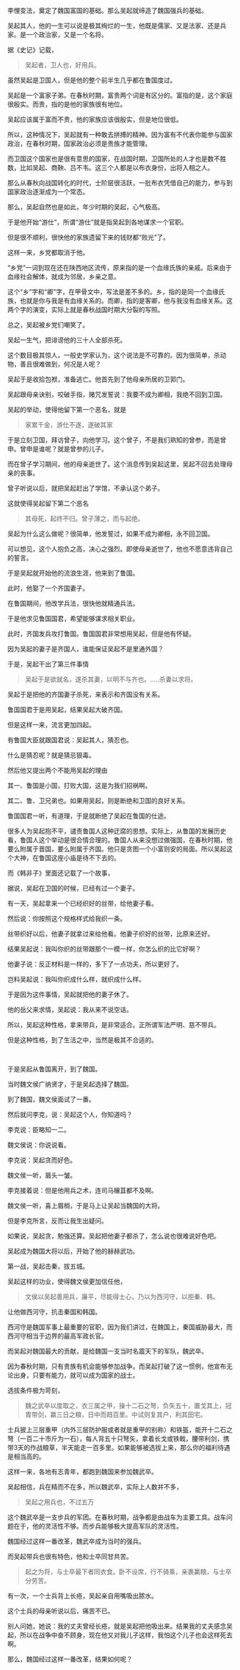 <p>李悝变法，奠定了魏国富国的基础。那么吴起就缔造了魏国强兵的基础。</p><p>吴起其人，他的一生可以说是极其绚烂的一生，他既是儒家、又是法家、还是兵家。是一个政治家，又是一个名将。</p><p>据《史记》记载，</p><blockquote>吴起者，卫人也，好用兵。</blockquote><p>虽然吴起是卫国人，但是他的整个前半生几乎都在鲁国度过。</p><p>吴起是一个富家子弟。在春秋时期，富贵两个词是有区分的。富指的是，这个家庭很殷实。而贵，指的是他的家族很有地位。</p><p>吴起应该属于富而不贵，他的家族应该很殷实，但是地位很低。</p><p>所以，这种情况下，吴起就有一种敢去拼搏的精神。因为富有不代表你能参与国家政治，在春秋时期，国家政治必须是贵族才能管理。</p><p>而卫国这个国家也是很有意思的国家，在战国时期，卫国所处的人才也是数不胜数，比如吴起、商鞅、吕不韦。这三个人都是以布衣身份，出将入相之人。</p><p>那么从春秋向战国转化的时代，士阶层很活跃，一批布衣凭借自己的能力，参与到国家政治逐渐成为一个常态。</p><p>那么，吴起自然也是如此，年少时期的吴起，心气极高。</p><p>于是他开始“游仕”，所谓“游仕”就是指吴起到各地谋求一个官职。</p><p>但是很不顺利，很快他的家族遗留下来的钱财都“败光”了。</p><p>这样一来，乡党都取消于他。</p><p>“乡党”一词到现在还在陕西地区流传，原来指的是一个血缘氏族的亲戚。后来由于血缘社会解体，就成为邻居，乡亲之意。</p><p>这个“乡”字和“卿”字，在甲骨文中，写法是差不多的。乡，指的是同一个血缘氏族，也就是你与我是有血缘关系的。而卿，指的是客卿，他与我没有血缘关系。这两个字的演变，实际上就是春秋战国时期大分裂的写照。</p><p>总之，吴起被乡党们嘲笑了。</p><p>吴起一生气，把诽谤他的三十人全部杀死。</p><p>这个数目极其惊人，一般史学家认为，这个说法是不可靠的。因为很简单，杀动物，善且很难做到，何况是人呢？</p><p>吴起于是收拾包袱，准备逃亡。他首先到了他母亲所居的卫郭门。</p><p>吴起跟母亲诀别，咬破手指，赌咒发誓说：我要不成为卿相，我绝不回到卫国。</p><p>吴起的举动，使得他留下第一个恶名，就是</p><blockquote>家累千金，游仕不遂，遂破其家</blockquote><p>于是立刻卫国，拜访曾子，向他学习。这个曾子，不是我们熟知的曾参，而是曾申。曾申是谁呢？就是曾参的儿子。</p><p>而在曾子学习期间，他的母亲逝世了。这个消息传到吴起这里，吴起不回去处理母亲的丧事。</p><p>曾子听说以后，就把吴起赶出了学馆，不承认这个弟子。</p><p>这就使得吴起留下第二个恶名</p><blockquote>其母死，起终不归。曾子薄之，而与起绝。</blockquote><p>吴起为什么这么做呢？很简单，他发誓过，如果不成为卿相，永不回卫国。</p><p>可以想见，这个人抱负之高，决心之强烈。即使母亲逝世了，他也不愿意违背自己的誓言。</p><p>于是吴起就开始他的流浪生涯，他来到了鲁国。</p><p>此时，他娶了一个齐国妻子。</p><p>在鲁国期间，他改学兵法，很快他就精通兵法。</p><p>于是他求见鲁国国君，希望能够谋求相关职业。</p><p>此时，齐国发兵攻打鲁国。鲁国国君非常想用吴起，但是他有怀疑。</p><p>因为吴起的妻子是齐国人，谁能保证吴起不是里通外国？</p><p>于是，吴起干出了第三件事情</p><blockquote>吴起于是欲就名，遂杀其妻，以明不与齐也。.....杀妻以求将。</blockquote><p>吴起于是把他的齐国妻子杀死，来表示和齐国没有关系。</p><p>鲁国国君于是用吴起，结果吴起大破齐国。</p><p>但是这样一来，流言更加四起。</p><p>有鲁国大臣就跟国君说：吴起其人，猜忍也。</p><p>什么是猜忍呢？就是猜忌狠毒。</p><p>然后他又提出两个不能用吴起的理由</p><p>其一、鲁国是小国，打败大国，这是为我们招祸啊。</p><p>其二、鲁、卫兄弟也。如果用吴起，则是断绝和卫国的良好关系。</p><p>鲁国国君一听，有道理，于是就断绝了吴起在鲁国的仕途。</p><p>很多人为吴起抱不平，谴责鲁国人这种迂腐的思想。实际上，从鲁国的发展历史看，鲁国人这个举动是很合情合理的。鲁国人从来没想过做强国，在春秋时期，他要么附属于晋国，要么附属于齐国。他只是贪图一个小富则安的局面。所以吴起这个大神，在鲁国这座小庙是待不下去的。</p><p>而《韩非子》里面还记载了一个故事，</p><p>据说，吴起在卫国的时候，已经有过一个妻子。</p><p>有一天，吴起拿来一个已经织好的丝带，给他妻子看。</p><p>然后说：你按照这个规格样式给我织一条。</p><p>丝带织好以后，他妻子就拿过来给他看。他妻子织好的丝带，比原来还好。</p><p>结果吴起说：我叫你织的丝带跟那个一模一样，你怎么织的比它好啊？</p><p>他妻子说：反正材料是一样的，多下了一点功夫，所以更好了。</p><p>岂料吴起说：我叫你织成什么样，就织成什么样。</p><p>于是因为这件事情，吴起就把他的妻子休了。</p><p>他的岳父来求情，吴起说：我从来不说空话。</p><p>所以，吴起这种性格，拿来带兵，是非常适合。正所谓军法严明、慈不带兵。</p><p>但是这种性格，到了生活之中，当然是极其不合适的。</p><p><br></p><p>于是吴起从鲁国离开，到了魏国。</p><p>当时魏文侯广纳贤才，于是吴起选择了魏国。</p><p>到了魏国，魏文侯面试了一番。</p><p>然后就问李克，说：吴起这个人，你知道吗？</p><p>李克说：臣略知一二。</p><p>魏文侯说：你说说看。</p><p>李克说：吴起贪而好色。</p><p>魏文侯一听，眉头一皱。</p><p>李克接着说：但是他用兵之术，连司马穰苴都不及啊。</p><p>魏文侯一听，喜上眉梢，于是马上让吴起当魏国的大将。</p><p>但是李克所言，反而让我生出疑问。</p><p>如果说，吴起贪，勉强还算。吴起把他妻子都杀了，怎么说也很难说好色吧。</p><p>吴起成为魏国大将以后，开始了他的赫赫武功。</p><p>第一战，吴起击秦，拔五城。</p><p>吴起这样的功业，使得魏文侯更加信任他，</p><blockquote>文侯以吴起善用兵，廉平，尽能得士心，乃以为西河守，以拒秦、韩。</blockquote><p>让他做西河守，抗击秦国和韩国。</p><p>西河守是魏国军事上最重要的官职，因为我们讲过，在魏国上，秦国威胁最大，而西河守相当于边界的最高军政长官。</p><p>而吴起对魏国最大的贡献，是给魏国一支当时名震天下的军队，魏武卒。</p><p>因为春秋时期，只有贵族有机会能够参加战争。而吴起打破了这一惯例，他宣布无论出身，只要有能力，就可以成为国家的战士。</p><p>选拔条件极为苛刻，</p><blockquote>魏之武卒以度取之，衣三属之甲，操十二石之弩，负矢五十，置戈其上，冠胄带剑，赢三日之粮，日中而趋百里。中试则复其户，利其田宅。</blockquote><p>士兵披上三层重甲（内外三层防护服或者就是重甲的别称）和铁盔，能开十二石之弩（一百二十市斤为一石），每人背五十只弩矢，拿着长戈或铁戟，腰带利剑，携带3天的作战粮草，半天能走一百多里。如果能够被选拔上来，那么你的福利待遇是相当高的。</p><p>这样一来，各地有志青年，都跑到魏国来参加魏武卒。</p><p>吴起相信，兵在精而不在多，所以魏武卒，实际上人数并不多，</p><blockquote>吴起之用兵也，不过五万</blockquote><p>这个魏武卒是一支步兵的军团。在春秋时期，战争都是由战车为主要工具。战车问题在于，他的灵活性不够。而步兵能够极大提高军队的灵活性。</p><p>魏国经过这样一番改革，魏武卒成为当时的强兵。</p><p>而吴起带兵也很有特色，他和士卒同甘共苦。</p><blockquote>起之为将，与士卒最下者同衣食。卧不设席，行不骑乘，亲裹赢粮，与士卒分劳苦。</blockquote><p>有一次，一个士兵背上长疮，吴起亲自用嘴吸出脓水。</p><p>这个士兵的母亲听说以后，痛苦不已。</p><p>别人问她，她说：我的丈夫曾经长疮，就是吴起把他吸出来。结果我的丈夫感念吴起，所以在战争中奋不顾身，现在他又对我儿子这样，我怕这个儿子也会这样死去啊。</p><p>那么，魏国经过这样一番改革，结果如何呢？</p><p></p><p></p><p></p><p></p><p></p>